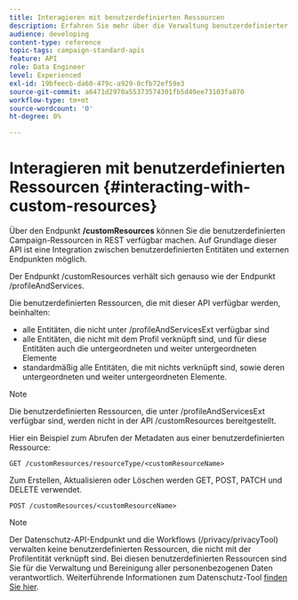 ```yaml
---
title: Interagieren mit benutzerdefinierten Ressourcen
description: Erfahren Sie mehr über die Verwaltung benutzerdefinierter Ressourcen mit APIs.
audience: developing
content-type: reference
topic-tags: campaign-standard-apis
feature: API
role: Data Engineer
level: Experienced
exl-id: 19bfeecb-da60-479c-a929-0cfb72ef59e3
source-git-commit: a6471d2970a55373574301fb5d49ee73103fa870
workflow-type: tm+mt
source-wordcount: '0'
ht-degree: 0%

---
```


# Interagieren mit benutzerdefinierten Ressourcen {#interacting-with-custom-resources}

Über den Endpunkt **/customResources** können Sie die benutzerdefinierten Campaign-Ressourcen in REST verfügbar machen. Auf Grundlage dieser API ist eine Integration zwischen benutzerdefinierten Entitäten und externen Endpunkten möglich.

Der Endpunkt /customResources verhält sich genauso wie der Endpunkt /profileAndServices.

Die benutzerdefinierten Ressourcen, die mit dieser API verfügbar werden, beinhalten:

* alle Entitäten, die nicht unter /profileAndServicesExt verfügbar sind
* alle Entitäten, die nicht mit dem Profil verknüpft sind, und für diese Entitäten auch die untergeordneten und weiter untergeordneten Elemente
* standardmäßig alle Entitäten, die mit nichts verknüpft sind, sowie deren untergeordneten und weiter untergeordneten Elemente.

>[!NOTE]
>Die benutzerdefinierten Ressourcen, die unter /profileAndServicesExt verfügbar sind, werden nicht in der API /customResources bereitgestellt.


Hier ein Beispiel zum Abrufen der Metadaten aus einer benutzerdefinierten Ressource:

```
GET /customResources/resourceType/<customResourceName>
```

Zum Erstellen, Aktualisieren oder Löschen werden GET, POST, PATCH und DELETE verwendet.

```
POST /customResources/<customResourceName>
```

>[!NOTE]
>Der Datenschutz-API-Endpunkt und die Workflows (/privacy/privacyTool) verwalten keine benutzerdefinierten Ressourcen, die nicht mit der Profilentität verknüpft sind.
>Bei diesen benutzerdefinierten Ressourcen sind Sie für die Verwaltung und Bereinigung aller personenbezogenen Daten verantwortlich. Weiterführende Informationen zum Datenschutz-Tool [finden Sie hier](../../api/using/creating-a-privacy-request.md).
